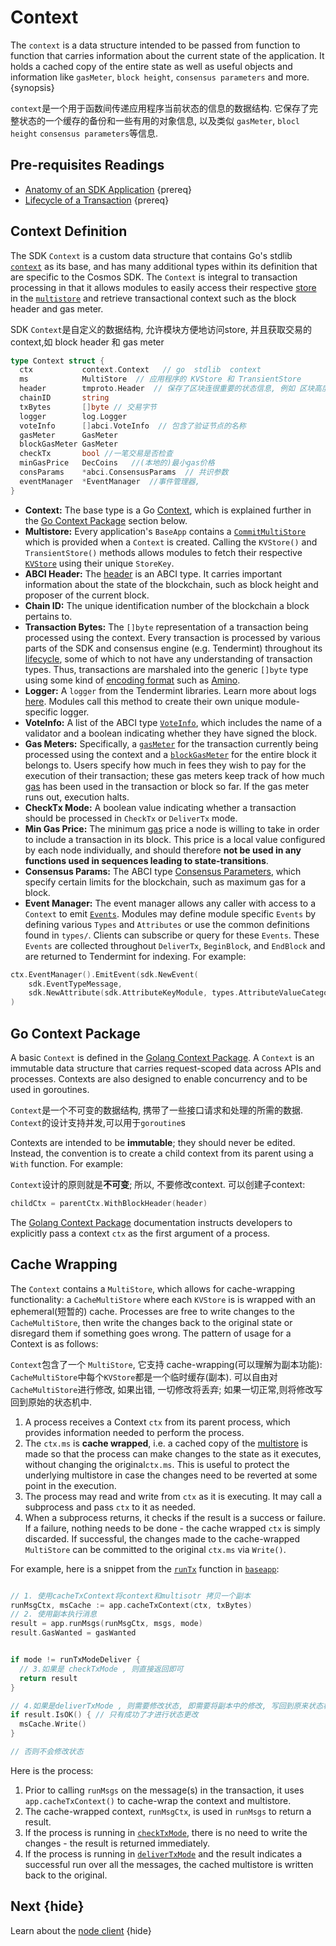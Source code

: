 <!--
order: 3
-->

# Context

The `context` is a data structure intended to be passed from function to function that carries information about the current state of the application. It holds a cached copy of the entire state as well as useful objects and information like `gasMeter`, `block height`, `consensus parameters` and more. {synopsis}

`context`是一个用于函数间传递应用程序当前状态的信息的数据结构. 它保存了完整状态的一个缓存的备份和一些有用的对象信息, 以及类似 `gasMeter`, `blocl height` `consensus parameters`等信息.

## Pre-requisites Readings

- [Anatomy of an SDK Application](../basics/app-anatomy.md) {prereq}
- [Lifecycle of a Transaction](../basics/tx-lifecycle.md) {prereq}

## Context Definition

The SDK `Context` is a custom data structure that contains Go's stdlib [`context`](https://golang.org/pkg/context) as its base, and has many additional types within its definition that are specific to the Cosmos SDK. The `Context` is integral to transaction processing in that it allows modules to easily access their respective [store](./store.md#base-layer-kvstores) in the [`multistore`](./store.md#multistore) and retrieve transactional context such as the block header and gas meter.


SDK `Context`是自定义的数据结构, 允许模块方便地访问store, 并且获取交易的context,如 block header 和 gas meter

```go
type Context struct {
  ctx           context.Context   // go  stdlib  context
  ms            MultiStore  // 应用程序的 KVStore 和 TransientStore
  header        tmproto.Header  // 保存了区块连很重要的状态信息, 例如 区块高度,  区块提议者
  chainID       string 
  txBytes       []byte // 交易字节
  logger        log.Logger
  voteInfo      []abci.VoteInfo  // 包含了验证节点的名称
  gasMeter      GasMeter
  blockGasMeter GasMeter
  checkTx       bool //一笔交易是否检查
  minGasPrice   DecCoins   //(本地的)最小gas价格
  consParams    *abci.ConsensusParams  // 共识参数
  eventManager  *EventManager  //事件管理器,
}
```

- **Context:** The base type is a Go [Context](https://golang.org/pkg/context), which is explained further in the [Go Context Package](#go-context-package) section below. 
- **Multistore:** Every application's `BaseApp` contains a [`CommitMultiStore`](./store.md#multistore) which is provided when a `Context` is created. Calling the `KVStore()` and `TransientStore()` methods allows modules to fetch their respective [`KVStore`](./store.md#base-layer-kvstores) using their unique `StoreKey`.
- **ABCI Header:** The [header](https://tendermint.com/docs/spec/abci/abci.html#header) is an ABCI type. It carries important information about the state of the blockchain, such as block height and proposer of the current block.
- **Chain ID:** The unique identification number of the blockchain a block pertains to.
- **Transaction Bytes:** The `[]byte` representation of a transaction being processed using the context. Every transaction is processed by various parts of the SDK and consensus engine (e.g. Tendermint) throughout its [lifecycle](../basics/tx-lifecycle.md), some of which to not have any understanding of transaction types. Thus, transactions are marshaled into the generic `[]byte` type using some kind of [encoding format](./encoding.md) such as [Amino](./encoding.md).
- **Logger:** A `logger` from the Tendermint libraries. Learn more about logs [here](https://tendermint.com/docs/tendermint-core/how-to-read-logs.html#how-to-read-logs). Modules call this method to create their own unique module-specific logger.
- **VoteInfo:** A list of the ABCI type [`VoteInfo`](https://tendermint.com/docs/spec/abci/abci.html#voteinfo), which includes the name of a validator and a boolean indicating whether they have signed the block.
- **Gas Meters:** Specifically, a [`gasMeter`](../basics/gas-fees.md#main-gas-meter) for the transaction currently being processed using the context and a [`blockGasMeter`](../basics/gas-fees.md#block-gas-meter) for the entire block it belongs to. Users specify how much in fees they wish to pay for the execution of their transaction; these gas meters keep track of how much [gas](../basics/gas-fees.md) has been used in the transaction or block so far. If the gas meter runs out, execution halts.
- **CheckTx Mode:** A boolean value indicating whether a transaction should be processed in `CheckTx` or `DeliverTx` mode.
- **Min Gas Price:** The minimum [gas](../basics/gas-fees.md) price a node is willing to take in order to include a transaction in its block. This price is a local value configured by each node individually, and should therefore **not be used in any functions used in sequences leading to state-transitions**. 
- **Consensus Params:** The ABCI type [Consensus Parameters](https://tendermint.com/docs/spec/abci/apps.html#consensus-parameters), which specify certain limits for the blockchain, such as maximum gas for a block.
- **Event Manager:** The event manager allows any caller with access to a `Context` to emit [`Events`](./events.md). Modules may define module specific
`Events` by defining various `Types` and `Attributes` or use the common definitions found in `types/`. Clients can subscribe or query for these `Events`. These `Events` are collected throughout `DeliverTx`, `BeginBlock`, and `EndBlock` and are returned to Tendermint for indexing. For example:

```go
ctx.EventManager().EmitEvent(sdk.NewEvent(
    sdk.EventTypeMessage,
    sdk.NewAttribute(sdk.AttributeKeyModule, types.AttributeValueCategory)),
)
```

## Go Context Package

A basic `Context` is defined in the [Golang Context Package](https://golang.org/pkg/context). A `Context`
is an immutable data structure that carries request-scoped data across APIs and processes. Contexts
are also designed to enable concurrency and to be used in goroutines.

`Context`是一个不可变的数据结构, 携带了一些接口请求和处理的所需的数据. `Context`的设计支持并发,可以用于`goroutine`s

Contexts are intended to be **immutable**; they should never be edited. Instead, the convention is
to create a child context from its parent using a `With` function. For example:

`Context`设计的原则就是**不可变**; 所以, 不要修改context. 可以创建子context:


``` go
childCtx = parentCtx.WithBlockHeader(header)
```

The [Golang Context Package](https://golang.org/pkg/context) documentation instructs developers to
explicitly pass a context `ctx` as the first argument of a process.

## Cache Wrapping

The `Context` contains a `MultiStore`, which allows for cache-wrapping functionality: a `CacheMultiStore`
where each `KVStore` is is wrapped with an ephemeral(短暂的) cache. Processes are free to write changes to
the `CacheMultiStore`, then write the changes back to the original state or disregard them if something
goes wrong. The pattern of usage for a Context is as follows:

`Context`包含了一个 `MultiStore`, 它支持 cache-wrapping(可以理解为副本功能): `CacheMultiStore`中每个`KVStore`都是一个临时缓存(副本). 可以自由对`CacheMultiStore`进行修改, 如果出错, 一切修改将丢弃; 如果一切正常,则将修改写回到原始的状态机中.


1. A process receives a Context `ctx` from its parent process, which provides information needed to
   perform the process.
2. The `ctx.ms` is **cache wrapped**, i.e. a cached copy of the [multistore](./store.md#multistore) is made so that the process can make changes to the state as it executes, without changing the original`ctx.ms`. This is useful to protect the underlying multistore in case the changes need to be reverted at some point in the execution. 
3. The process may read and write from `ctx` as it is executing. It may call a subprocess and pass
`ctx` to it as needed.
4. When a subprocess returns, it checks if the result is a success or failure. If a failure, nothing
needs to be done - the cache wrapped `ctx` is simply discarded. If successful, the changes made to
the cache-wrapped `MultiStore` can be committed to the original `ctx.ms` via `Write()`.



For example, here is a snippet from the [`runTx`](./baseapp.md#runtx-and-runmsgs) function in
[`baseapp`](./baseapp.md):

```go

// 1. 使用cacheTxContext将context和multisotr 拷贝一个副本
runMsgCtx, msCache := app.cacheTxContext(ctx, txBytes)
// 2. 使用副本执行消息
result = app.runMsgs(runMsgCtx, msgs, mode)
result.GasWanted = gasWanted


if mode != runTxModeDeliver {
  // 3.如果是 checkTxMode , 则直接返回即可
  return result
}

// 4.如果是deliverTxMode , 则需要修改状态, 即需要将副本中的修改, 写回到原来状态机中
if result.IsOK() { // 只有成功了才进行状态更改
  msCache.Write()
}

// 否则不会修改状态
```

Here is the process:

1. Prior to calling `runMsgs` on the message(s) in the transaction, it uses `app.cacheTxContext()`
to cache-wrap the context and multistore.
2. The cache-wrapped context, `runMsgCtx`, is used in `runMsgs` to return a result.
3. If the process is running in [`checkTxMode`](./baseapp.md#checktx), there is no need to write the
changes - the result is returned immediately.
4. If the process is running in [`deliverTxMode`](./baseapp.md#delivertx) and the result indicates
a successful run over all the messages, the cached multistore is written back to the original.

## Next {hide}

Learn about the [node client](./node.md) {hide}
